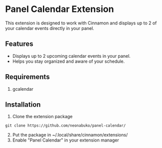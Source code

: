 # Panel Calendar Extension

This extension is designed to work with Cinnamon and displays up to 2 of your calendar events directly in your panel.

## Features

- Displays up to 2 upcoming calendar events in your panel.
- Helps you stay organized and aware of your schedule.

## Requirements
1. gcalendar

## Installation
1. Clone the extension package
   
```shell
git clone https://github.com/neonabuko/panel-calendar/
```
2. Put the package in ~/.local/share/cinnamon/extensions/
3. Enable "Panel Calendar" in your extension manager
